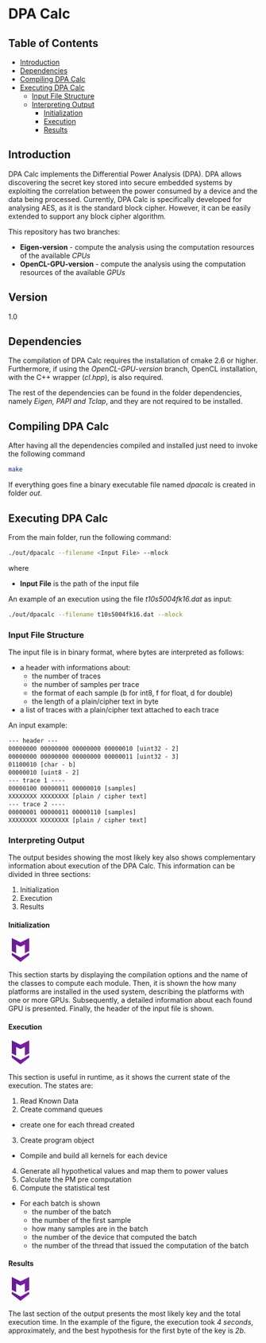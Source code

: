DPA Calc
========

Table of Contents
-----------------

- [Introduction](#introduction)
- [Dependencies](#dependencies)
- [Compiling DPA Calc](#compiling-dpa-calc)
- [Executing DPA Calc](#executing-dpa-calc)
  - [Input File Structure](#input-file-structure)
  - [Interpreting Output](#interpreting-output)
    - [Initialization](#initialization)
    - [Execution](#execution)
    - [Results](#results)

Introduction
------------

DPA Calc implements the Differential Power Analysis (DPA). DPA allows discovering the secret key stored into secure embedded systems by exploiting the correlation between the power consumed by a device and the data being processed. Currently, DPA Calc is specifically developed for analysing AES, as it is the standard block cipher. However, it can be easily extended to support any block cipher algorithm. 

This repository has two branches:
  - **Eigen-version** - compute the analysis using the computation resources of the available *CPUs*
  - **OpenCL-GPU-version** - compute the analysis using the computation resources of the available *GPUs*

Version
-------

1.0

Dependencies
------------

The compilation of DPA Calc requires the installation of cmake 2.6 or higher. Furthermore, if using the *OpenCL-GPU-version* branch, OpenCL installation, with the C++ wrapper (*cl.hpp*), is also required.    

The rest of the dependencies can be found in the folder dependencies, namely *Eigen, PAPI and Tclap*, and they are not required to be installed.

Compiling DPA Calc
------------------

After having all the dependencies compiled and installed just need to invoke the following command
```sh
make
```
If everything goes fine a binary executable file named *dpacalc* is created in folder *out*.

Executing DPA Calc
------------------

From the main folder, run the following command:  
```sh
./out/dpacalc --filename <Input File> --mlock
```
where 
  - **Input File** is the path of the input file

An example of an execution using the file *t10s5004fk16.dat* as input:
```sh
./out/dpacalc --filename t10s5004fk16.dat --mlock
```

### Input File Structure

The input file is in binary format, where bytes are interpreted as follows:

 - a header with informations about:
    - the number of traces
    - the number of samples per trace
    - the format of each sample (b for int8, f for float, d for double)
    - the length of a plain/cipher text in byte
 - a list of traces with a plain/cipher text attached to each trace

An input example:
```
--- header ---
00000000 00000000 00000000 00000010 [uint32 - 2]
00000000 00000000 00000000 00000011 [uint32 - 3]
01100010 [char - b]
00000010 [uint8 - 2]
--- trace 1 ----
00000100 00000011 00000010 [samples]
XXXXXXXX XXXXXXXX [plain / cipher text]
--- trace 2 ----
00000001 00000011 00000110 [samples]
XXXXXXXX XXXXXXXX [plain / cipher text]
```
### Interpreting Output

The output besides showing the most likely key also shows complementary information about execution of the DPA Calc. This information can be divided in three sections:
 1. Initialization
 2. Execution
 3. Results

#### Initialization

![alt text](https://github.com/adam-p/markdown-here/raw/master/src/common/images/icon48.png "Logo Title Text 1")

This section starts by displaying the compilation options and the name of the classes to compute each module. Then, it is shown the how many platforms are installed in the used system, describing the platforms with one or more GPUs. Subsequently, a detailed information about each found GPU is presented. Finally, the header of the input file is shown. 

#### Execution

![alt text](https://github.com/adam-p/markdown-here/raw/master/src/common/images/icon48.png "Logo Title Text 1")

This section is useful in runtime, as it shows the current state of the execution. The states are:
 1. Read Known Data
 2. Create command queues 
   -  create one for each thread created
 3. Create program object
   - Compile and build all kernels for each device
 4. Generate all hypothetical values and map them to power values
 5. Calculate the PM pre computation
 6. Compute the statistical test
   - For each batch is shown
     - the number of the batch
     - the number of the first sample
     - how many samples are in the batch
     - the number of the device that computed the batch
     - the number of the thread that issued the computation of the batch

#### Results

![alt text](https://github.com/adam-p/markdown-here/raw/master/src/common/images/icon48.png "Logo Title Text 1")

The last section of the output presents the most likely key and the total execution time. In the example of the figure, the execution took *4 seconds*, approximately, and the best hypothesis for the first byte of the key is *2b*. 